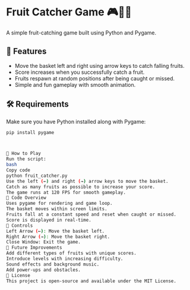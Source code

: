 # Fruit Catcher Game 🎮🍏🍓

A simple fruit-catching game built using Python and Pygame.

## 📌 Features
- Move the basket left and right using arrow keys to catch falling fruits.
- Score increases when you successfully catch a fruit.
- Fruits respawn at random positions after being caught or missed.
- Simple and fun gameplay with smooth animation.

## 🛠️ Requirements
Make sure you have Python installed along with Pygame:
```bash
pip install pygame



🚀 How to Play
Run the script:
bash
Copy code
python fruit_catcher.py
Use the left (←) and right (→) arrow keys to move the basket.
Catch as many fruits as possible to increase your score.
The game runs at 120 FPS for smooth gameplay.
📜 Code Overview
Uses pygame for rendering and game loop.
The basket moves within screen limits.
Fruits fall at a constant speed and reset when caught or missed.
Score is displayed in real-time.
🎨 Controls
Left Arrow (←): Move the basket left.
Right Arrow (→): Move the basket right.
Close Window: Exit the game.
🔮 Future Improvements
Add different types of fruits with unique scores.
Introduce levels with increasing difficulty.
Sound effects and background music.
Add power-ups and obstacles.
📄 License
This project is open-source and available under the MIT License.
